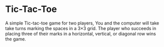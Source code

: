 # Tic-Tac-Toe

A simple Tic-tac-toe game for two players, You and the computer will take take turns marking the spaces in a 3×3 grid. The player who succeeds in placing three of their marks in a horizontal, vertical, or diagonal row wins the game.
